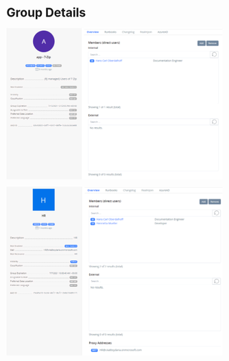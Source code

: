 # Group Details

![Application management group](<../../.gitbook/assets/image (7).png>)

![Team](<../../.gitbook/assets/image (1) (1).png>)
